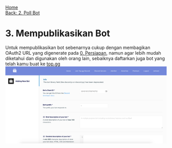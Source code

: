 [Home](./README.md)  
[Back: 2. Poll Bot](./02-poll-bot.md)

# 3. Mempublikasikan Bot

Untuk mempublikasikan bot sebenarnya cukup dengan membagikan OAuth2 URL yang digenerate pada [0. Persiapan](./00-persiapan.md#oauth2-url), namun agar lebih mudah diketahui dan digunakan oleh orang lain, sebaiknya daftarkan juga bot yang telah kamu buat ke [top.gg](https://top.gg/)
![top.gg](./assets/03-00-top-gg.png)